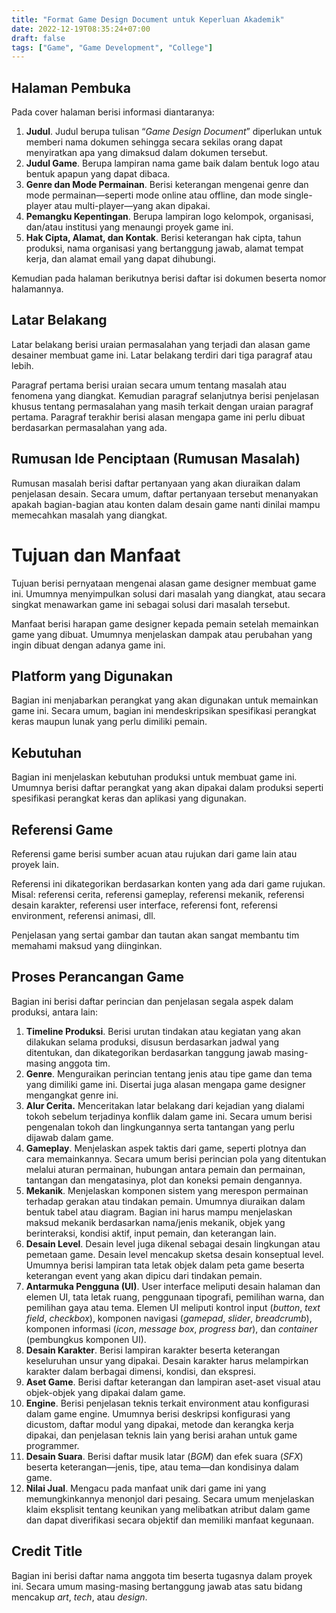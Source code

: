 ```yaml
---
title: "Format Game Design Document untuk Keperluan Akademik"
date: 2022-12-19T08:35:24+07:00
draft: false
tags: ["Game", "Game Development", "College"]
---
```


## Halaman Pembuka

Pada cover halaman berisi informasi diantaranya:

1. **Judul**. Judul berupa tulisan “*Game Design Document*” diperlukan untuk memberi nama dokumen sehingga secara sekilas orang dapat menyiratkan apa yang dimaksud dalam dokumen tersebut.
1. **Judul Game**. Berupa lampiran nama game baik dalam bentuk logo atau bentuk apapun yang dapat dibaca.
1. **Genre dan Mode Permainan**. Berisi keterangan mengenai genre dan mode permainan—seperti mode online atau offline, dan mode single-player atau multi-player—yang akan dipakai.
1. **Pemangku Kepentingan**. Berupa lampiran logo kelompok, organisasi, dan/atau institusi yang menaungi proyek game ini.
1. **Hak Cipta, Alamat, dan Kontak**. Berisi keterangan hak cipta, tahun produksi, nama organisasi yang bertanggung jawab, alamat tempat kerja, dan alamat email yang dapat dihubungi.

Kemudian pada halaman berikutnya berisi daftar isi dokumen beserta nomor halamannya.

## Latar Belakang

Latar belakang berisi uraian permasalahan yang terjadi dan alasan game desainer membuat game ini. Latar belakang terdiri dari tiga paragraf atau lebih. 

Paragraf pertama berisi uraian secara umum tentang masalah atau fenomena yang diangkat. Kemudian paragraf selanjutnya berisi penjelasan khusus tentang permasalahan yang masih terkait dengan uraian paragraf pertama. Paragraf terakhir berisi alasan mengapa game ini perlu dibuat berdasarkan permasalahan yang ada.

## Rumusan Ide Penciptaan (Rumusan Masalah)

Rumusan masalah berisi daftar pertanyaan yang akan diuraikan dalam penjelasan desain. Secara umum, daftar pertanyaan tersebut menanyakan apakah bagian-bagian atau konten dalam desain game nanti dinilai mampu memecahkan masalah yang diangkat.

# Tujuan dan Manfaat

Tujuan berisi pernyataan mengenai alasan game designer membuat game ini. Umumnya menyimpulkan solusi dari masalah yang diangkat, atau secara singkat menawarkan game ini sebagai solusi dari masalah tersebut. 

Manfaat berisi harapan game designer kepada pemain setelah memainkan game yang dibuat. Umumnya menjelaskan dampak atau perubahan yang ingin dibuat dengan adanya game ini.

## Platform yang Digunakan

Bagian ini menjabarkan perangkat yang akan digunakan untuk memainkan game ini. Secara umum, bagian ini mendeskripsikan spesifikasi perangkat keras maupun lunak yang perlu dimiliki pemain.

## Kebutuhan

Bagian ini menjelaskan kebutuhan produksi untuk membuat game ini. Umumnya berisi daftar perangkat yang akan dipakai dalam produksi seperti spesifikasi perangkat keras dan aplikasi yang digunakan.

## Referensi Game

Referensi game berisi sumber acuan atau rujukan dari game lain atau proyek lain. 

Referensi ini dikategorikan berdasarkan konten yang ada dari game rujukan. Misal: referensi cerita, referensi gameplay, referensi mekanik, referensi desain karakter, referensi user interface, referensi font, referensi environment, referensi animasi, dll. 

Penjelasan yang sertai gambar dan tautan akan sangat membantu tim memahami maksud yang diinginkan.

## Proses Perancangan Game

Bagian ini berisi daftar perincian dan penjelasan segala aspek dalam produksi, antara lain:

1. **Timeline Produksi**. Berisi urutan tindakan atau kegiatan yang akan dilakukan selama produksi, disusun berdasarkan jadwal yang ditentukan, dan dikategorikan berdasarkan tanggung jawab masing-masing anggota tim.
1. **Genre**. Menguraikan perincian tentang jenis atau tipe game dan tema yang dimiliki game ini. Disertai juga alasan mengapa game designer mengangkat genre ini.
1. **Alur Cerita.** Menceritakan latar belakang dari kejadian yang dialami tokoh sebelum terjadinya konflik dalam game ini. Secara umum berisi pengenalan tokoh dan lingkungannya serta tantangan yang perlu dijawab dalam game.
1. **Gameplay**. Menjelaskan aspek taktis dari game, seperti plotnya dan cara memainkannya. Secara umum berisi perincian pola yang ditentukan melalui aturan permainan, hubungan antara pemain dan permainan, tantangan dan mengatasinya, plot dan koneksi pemain dengannya.
1. **Mekanik**. Menjelaskan komponen sistem yang merespon permainan terhadap gerakan atau tindakan pemain. Umumnya diuraikan dalam bentuk tabel atau diagram. Bagian ini harus mampu menjelaskan maksud mekanik berdasarkan nama/jenis mekanik, objek yang berinteraksi, kondisi aktif, input pemain, dan keterangan lain.
1. **Desain Level**. Desain level juga dikenal sebagai desain lingkungan atau pemetaan game. Desain level mencakup sketsa desain konseptual level. Umumnya berisi lampiran tata letak objek dalam peta game beserta keterangan event yang akan dipicu dari tindakan pemain.
1. **Antarmuka Pengguna (UI)**. User interface meliputi desain halaman dan elemen UI, tata letak ruang, penggunaan tipografi, pemilihan warna, dan pemilihan gaya atau tema. Elemen UI meliputi kontrol input (*button*, *text field*, *checkbox*), komponen navigasi (*gamepad*, *slider*, *breadcrumb*), komponen informasi (*icon*, *message box*, *progress bar*), dan *container* (pembungkus komponen UI).
1. **Desain Karakter**. Berisi lampiran karakter beserta keterangan keseluruhan unsur yang dipakai. Desain karakter harus melampirkan karakter dalam berbagai dimensi, kondisi, dan ekspresi.
1. **Aset Game**. Berisi daftar keterangan dan lampiran aset-aset visual atau objek-objek yang dipakai dalam game.
1. **Engine**. Berisi penjelasan teknis terkait environment atau konfigurasi dalam game engine. Umumnya berisi deskripsi konfigurasi yang dicustom, daftar modul yang dipakai, metode dan kerangka kerja dipakai, dan penjelasan teknis lain yang berisi arahan untuk game programmer.
1. **Desain Suara**. Berisi daftar musik latar (*BGM*) dan efek suara (*SFX*) beserta keterangan—jenis, tipe, atau tema—dan kondisinya dalam game.
1. **Nilai Jual**. Mengacu pada manfaat unik dari game ini yang memungkinkannya menonjol dari pesaing. Secara umum menjelaskan klaim eksplisit tentang keunikan yang melibatkan atribut dalam game dan dapat diverifikasi secara objektif dan memiliki manfaat kegunaan.

## Credit Title

Bagian ini berisi daftar nama anggota tim beserta tugasnya dalam proyek ini. Secara umum masing-masing bertanggung jawab atas satu bidang mencakup *art*, *tech*, atau *design*.
